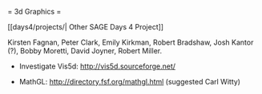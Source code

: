 = 3d Graphics =

[[days4/projects/| Other SAGE Days 4 Project]]

Kirsten Fagnan, Peter Clark, Emily Kirkman, Robert Bradshaw, Josh Kantor (?), Bobby Moretti, David Joyner, Robert Miller.

 * Investigate Vis5d: http://vis5d.sourceforge.net/

 * MathGL: http://directory.fsf.org/mathgl.html  (suggested Carl Witty)
